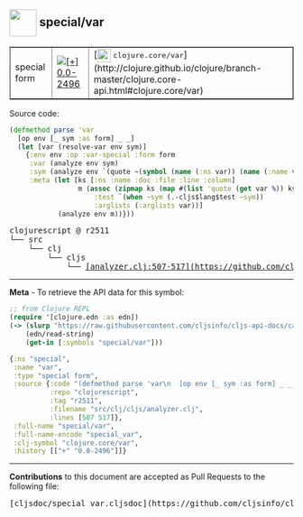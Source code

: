 ## <img width="48px" valign="middle" src="http://i.imgur.com/Hi20huC.png"> special/var

 <table border="1">
<tr>

<td>special form</td>
<td><a href="https://github.com/cljsinfo/cljs-api-docs/tree/0.0-2496"><img valign="middle" alt="[+] 0.0-2496" src="https://img.shields.io/badge/+-0.0--2496-lightgrey.svg"></a> </td>
<td>
[<img height="24px" valign="middle" src="http://i.imgur.com/1GjPKvB.png"> <samp>clojure.core/var</samp>](http://clojure.github.io/clojure/branch-master/clojure.core-api.html#clojure.core/var)
</td>
</tr>
</table>






Source code:

```clj
(defmethod parse 'var
  [op env [_ sym :as form] _ _]
  (let [var (resolve-var env sym)]
    {:env env :op :var-special :form form
     :var (analyze env sym)
     :sym (analyze env `(quote ~(symbol (name (:ns var)) (name (:name var)))))
     :meta (let [ks [:ns :name :doc :file :line :column]
                 m (assoc (zipmap ks (map #(list 'quote (get var %)) ks))
                     :test `(when ~sym (.-cljs$lang$test ~sym))
                     :arglists (:arglists var))]
            (analyze env m))}))
```

 <pre>
clojurescript @ r2511
└── src
    └── clj
        └── cljs
            └── <ins>[analyzer.clj:507-517](https://github.com/clojure/clojurescript/blob/r2511/src/clj/cljs/analyzer.clj#L507-L517)</ins>
</pre>


---

__Meta__ - To retrieve the API data for this symbol:

```clj
;; from Clojure REPL
(require '[clojure.edn :as edn])
(-> (slurp "https://raw.githubusercontent.com/cljsinfo/cljs-api-docs/catalog/cljs-api.edn")
    (edn/read-string)
    (get-in [:symbols "special/var"]))
```

```clj
{:ns "special",
 :name "var",
 :type "special form",
 :source {:code "(defmethod parse 'var\n  [op env [_ sym :as form] _ _]\n  (let [var (resolve-var env sym)]\n    {:env env :op :var-special :form form\n     :var (analyze env sym)\n     :sym (analyze env `(quote ~(symbol (name (:ns var)) (name (:name var)))))\n     :meta (let [ks [:ns :name :doc :file :line :column]\n                 m (assoc (zipmap ks (map #(list 'quote (get var %)) ks))\n                     :test `(when ~sym (.-cljs$lang$test ~sym))\n                     :arglists (:arglists var))]\n            (analyze env m))}))",
          :repo "clojurescript",
          :tag "r2511",
          :filename "src/clj/cljs/analyzer.clj",
          :lines [507 517]},
 :full-name "special/var",
 :full-name-encode "special_var",
 :clj-symbol "clojure.core/var",
 :history [["+" "0.0-2496"]]}

```

---

__Contributions__ to this document are accepted as Pull Requests to the following file:

 <pre>
[cljsdoc/special_var.cljsdoc](https://github.com/cljsinfo/cljs-api-docs/blob/master/cljsdoc/special_var.cljsdoc)
</pre>

